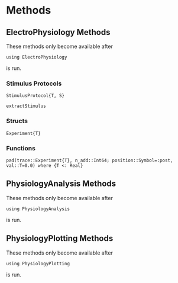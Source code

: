 # Methods

## ElectroPhysiology Methods

These methods only become available after 
```
using ElectroPhysiology
```
is run.

### Stimulus Protocols

```@docs
StimulusProtocol{T, S}
```

```@docs
extractStimulus
```
### Structs
```@docs
Experiment{T}
```

### Functions
```@docs
pad(trace::Experiment{T}, n_add::Int64; position::Symbol=:post, val::T=0.0) where {T <: Real}
```

## PhysiologyAnalysis Methods

These methods only become available after 
```
using PhysiologyAnalysis
```
is run.

## PhysiologyPlotting Methods

These methods only become available after 
```
using PhysiologyPlotting
```
is run.